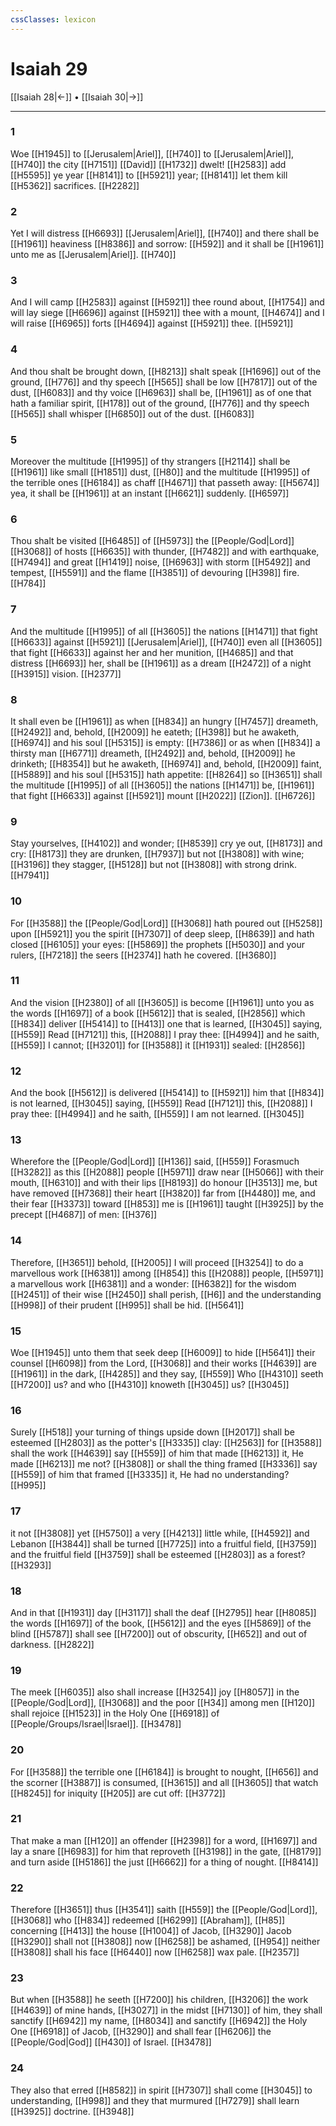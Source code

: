 ```yaml
---
cssClasses: lexicon
---
```

# Isaiah 29

[[Isaiah 28|←]] • [[Isaiah 30|→]]

---

### 1
Woe [[H1945]] to [[Jerusalem|Ariel]], [[H740]] to [[Jerusalem|Ariel]], [[H740]] the city [[H7151]] [[David]] [[H1732]] dwelt! [[H2583]] add [[H5595]] ye year [[H8141]] to [[H5921]] year; [[H8141]] let them kill [[H5362]] sacrifices. [[H2282]]

### 2
Yet I will distress [[H6693]] [[Jerusalem|Ariel]], [[H740]] and there shall be [[H1961]] heaviness [[H8386]] and sorrow: [[H592]] and it shall be [[H1961]] unto me as [[Jerusalem|Ariel]]. [[H740]]

### 3
And I will camp [[H2583]] against [[H5921]] thee round about, [[H1754]] and will lay siege [[H6696]] against [[H5921]] thee with a mount, [[H4674]] and I will raise [[H6965]] forts [[H4694]] against [[H5921]] thee. [[H5921]]

### 4
And thou shalt be brought down, [[H8213]] shalt speak [[H1696]] out of the ground, [[H776]] and thy speech [[H565]] shall be low [[H7817]] out of the dust, [[H6083]] and thy voice [[H6963]] shall be, [[H1961]] as of one that hath a familiar spirit, [[H178]] out of the ground, [[H776]] and thy speech [[H565]] shall whisper [[H6850]] out of the dust. [[H6083]]

### 5
Moreover the multitude [[H1995]] of thy strangers [[H2114]] shall be [[H1961]] like small [[H1851]] dust, [[H80]] and the multitude [[H1995]] of the terrible ones [[H6184]] as chaff [[H4671]] that passeth away: [[H5674]] yea, it shall be [[H1961]] at an instant [[H6621]] suddenly. [[H6597]]

### 6
Thou shalt be visited [[H6485]] of [[H5973]] the [[People/God|Lord]] [[H3068]] of hosts [[H6635]] with thunder, [[H7482]] and with earthquake, [[H7494]] and great [[H1419]] noise, [[H6963]] with storm [[H5492]] and tempest, [[H5591]] and the flame [[H3851]] of devouring [[H398]] fire. [[H784]]

### 7
And the multitude [[H1995]] of all [[H3605]] the nations [[H1471]] that fight [[H6633]] against [[H5921]] [[Jerusalem|Ariel]], [[H740]] even all [[H3605]] that fight [[H6633]] against her and her munition, [[H4685]] and that distress [[H6693]] her, shall be [[H1961]] as a dream [[H2472]] of a night [[H3915]] vision. [[H2377]]

### 8
It shall even be [[H1961]] as when [[H834]] an hungry [[H7457]] dreameth, [[H2492]] and, behold, [[H2009]] he eateth; [[H398]] but he awaketh, [[H6974]] and his soul [[H5315]] is empty: [[H7386]] or as when [[H834]] a thirsty man [[H6771]] dreameth, [[H2492]] and, behold, [[H2009]] he drinketh; [[H8354]] but he awaketh, [[H6974]] and, behold, [[H2009]] faint, [[H5889]] and his soul [[H5315]] hath appetite: [[H8264]] so [[H3651]] shall the multitude [[H1995]] of all [[H3605]] the nations [[H1471]] be, [[H1961]] that fight [[H6633]] against [[H5921]] mount [[H2022]] [[Zion]]. [[H6726]]

### 9
Stay yourselves, [[H4102]] and wonder; [[H8539]] cry ye out, [[H8173]] and cry: [[H8173]] they are drunken, [[H7937]] but not [[H3808]] with wine; [[H3196]] they stagger, [[H5128]] but not [[H3808]] with strong drink. [[H7941]]

### 10
For [[H3588]] the [[People/God|Lord]] [[H3068]] hath poured out [[H5258]] upon [[H5921]] you the spirit [[H7307]] of deep sleep, [[H8639]] and hath closed [[H6105]] your eyes: [[H5869]] the prophets [[H5030]] and your rulers, [[H7218]] the seers [[H2374]] hath he covered. [[H3680]]

### 11
And the vision [[H2380]] of all [[H3605]] is become [[H1961]] unto you as the words [[H1697]] of a book [[H5612]] that is sealed, [[H2856]] which [[H834]] deliver [[H5414]] to [[H413]] one that is learned, [[H3045]] saying, [[H559]] Read [[H7121]] this, [[H2088]] I pray thee: [[H4994]] and he saith, [[H559]] I cannot; [[H3201]] for [[H3588]] it [[H1931]] sealed: [[H2856]]

### 12
And the book [[H5612]] is delivered [[H5414]] to [[H5921]] him that [[H834]] is not learned, [[H3045]] saying, [[H559]] Read [[H7121]] this, [[H2088]] I pray thee: [[H4994]] and he saith, [[H559]] I am not learned. [[H3045]]

### 13
Wherefore the [[People/God|Lord]] [[H136]] said, [[H559]] Forasmuch [[H3282]] as this [[H2088]] people [[H5971]] draw near [[H5066]] with their mouth, [[H6310]] and with their lips [[H8193]] do honour [[H3513]] me, but have removed [[H7368]] their heart [[H3820]] far from [[H4480]] me, and their fear [[H3373]] toward [[H853]] me is [[H1961]] taught [[H3925]] by the precept [[H4687]] of men: [[H376]]

### 14
Therefore, [[H3651]] behold, [[H2005]] I will proceed [[H3254]] to do a marvellous work [[H6381]] among [[H854]] this [[H2088]] people, [[H5971]] a marvellous work [[H6381]] and a wonder: [[H6382]] for the wisdom [[H2451]] of their wise [[H2450]] shall perish, [[H6]] and the understanding [[H998]] of their prudent [[H995]] shall be hid. [[H5641]]

### 15
Woe [[H1945]] unto them that seek deep [[H6009]] to hide [[H5641]] their counsel [[H6098]] from the Lord, [[H3068]] and their works [[H4639]] are [[H1961]] in the dark, [[H4285]] and they say, [[H559]] Who [[H4310]] seeth [[H7200]] us? and who [[H4310]] knoweth [[H3045]] us? [[H3045]]

### 16
Surely [[H518]] your turning of things upside down [[H2017]] shall be esteemed [[H2803]] as the potter's [[H3335]] clay: [[H2563]] for [[H3588]] shall the work [[H4639]] say [[H559]] of him that made [[H6213]] it, He made [[H6213]] me not? [[H3808]] or shall the thing framed [[H3336]] say [[H559]] of him that framed [[H3335]] it, He had no understanding? [[H995]]

### 17
it not [[H3808]] yet [[H5750]] a very [[H4213]] little while, [[H4592]] and Lebanon [[H3844]] shall be turned [[H7725]] into a fruitful field, [[H3759]] and the fruitful field [[H3759]] shall be esteemed [[H2803]] as a forest? [[H3293]]

### 18
And in that [[H1931]] day [[H3117]] shall the deaf [[H2795]] hear [[H8085]] the words [[H1697]] of the book, [[H5612]] and the eyes [[H5869]] of the blind [[H5787]] shall see [[H7200]] out of obscurity, [[H652]] and out of darkness. [[H2822]]

### 19
The meek [[H6035]] also shall increase [[H3254]] joy [[H8057]] in the [[People/God|Lord]], [[H3068]] and the poor [[H34]] among men [[H120]] shall rejoice [[H1523]] in the Holy One [[H6918]] of [[People/Groups/Israel|Israel]]. [[H3478]]

### 20
For [[H3588]] the terrible one [[H6184]] is brought to nought, [[H656]] and the scorner [[H3887]] is consumed, [[H3615]] and all [[H3605]] that watch [[H8245]] for iniquity [[H205]] are cut off: [[H3772]]

### 21
That make a man [[H120]] an offender [[H2398]] for a word, [[H1697]] and lay a snare [[H6983]] for him that reproveth [[H3198]] in the gate, [[H8179]] and turn aside [[H5186]] the just [[H6662]] for a thing of nought. [[H8414]]

### 22
Therefore [[H3651]] thus [[H3541]] saith [[H559]] the [[People/God|Lord]], [[H3068]] who [[H834]] redeemed [[H6299]] [[Abraham]], [[H85]] concerning [[H413]] the house [[H1004]] of Jacob, [[H3290]] Jacob [[H3290]] shall not [[H3808]] now [[H6258]] be ashamed, [[H954]] neither [[H3808]] shall his face [[H6440]] now [[H6258]] wax pale. [[H2357]]

### 23
But when [[H3588]] he seeth [[H7200]] his children, [[H3206]] the work [[H4639]] of mine hands, [[H3027]] in the midst [[H7130]] of him, they shall sanctify [[H6942]] my name, [[H8034]] and sanctify [[H6942]] the Holy One [[H6918]] of Jacob, [[H3290]] and shall fear [[H6206]] the [[People/God|God]] [[H430]] of Israel. [[H3478]]

### 24
They also that erred [[H8582]] in spirit [[H7307]] shall come [[H3045]] to understanding, [[H998]] and they that murmured [[H7279]] shall learn [[H3925]] doctrine. [[H3948]]